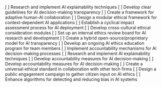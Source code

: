 [ ] Research and implement AI explainability techniques
[ ] Develop clear guidelines for AI decision-making transparency
[ ] Create a framework for adaptive human-AI collaboration
[ ] Design a modular ethical framework for context-dependent AI applications
[ ] Establish a cyclical impact assessment process for AI deployment
[ ] Develop cross-cultural ethical consideration modules
[ ] Set up an internal ethics review board for AI research and development
[ ] Create a hybrid open-source/proprietary model for AI transparency
[ ] Develop an ongoing AI ethics education program for team members
[ ] Implement accountability mechanisms for AI decision-making processes
[ ] Research and implement AI explainability techniques
[ ] Develop accountability measures for AI decision-making
[ ] Develop accountability measures for AI decision-making
[ ] Create a universal ethical standard in collaboration with other tech firms
[ ] Design a public engagement campaign to gather citizen input on AI ethics
[ ] Enhance algorithms for detecting and reducing bias in AI systems
